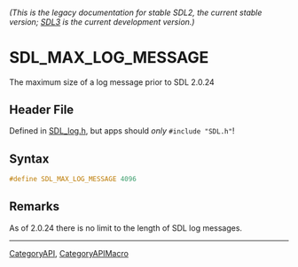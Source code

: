 ###### (This is the legacy documentation for stable SDL2, the current stable version; [SDL3](https://wiki.libsdl.org/SDL3/) is the current development version.)
# SDL_MAX_LOG_MESSAGE

The maximum size of a log message prior to SDL 2.0.24

## Header File

Defined in [SDL_log.h](https://github.com/libsdl-org/SDL/blob/SDL2/include/SDL_log.h), but apps should _only_ `#include "SDL.h"`!

## Syntax

```c
#define SDL_MAX_LOG_MESSAGE 4096
```

## Remarks

As of 2.0.24 there is no limit to the length of SDL log messages.

----
[CategoryAPI](CategoryAPI), [CategoryAPIMacro](CategoryAPIMacro)

